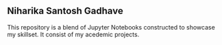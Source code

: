 ## Niharika Santosh Gadhave
This repository is a blend of Jupyter Notebooks constructed to showcase my skillset. It consist of my acedemic projects. 
